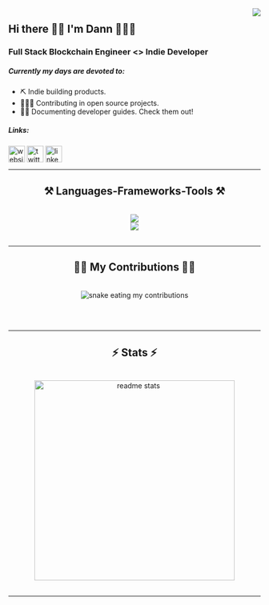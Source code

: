 <img align="right" src="https://visitor-badge.laobi.icu/badge?page_id=dannweeeee.dannweeeee" />

## Hi there 👋🏻 I'm Dann 🏄🏻‍♂️

### Full Stack Blockchain Engineer <> Indie Developer

##### Currently my days are devoted to:
- ⛏️ Indie building products.
- 🏄🏻‍♂️ Contributing in open source projects.
- ✍🏼 Documenting developer guides. Check them out!
 
<p align="left">
 <h5>Links:</h5>
    <a href="https://dannwee.xyz" target="blank"><img align="center" src="https://img.icons8.com/?size=100&id=2963&format=png&color=000000" alt="website" height="33" width="33" /></a>
    <a href="https://x.com/dannweeeee" target="blank"><img align="center" src="https://img.icons8.com/?size=100&id=phOKFKYpe00C&format=png&color=000000" alt="twitter" height="33" width="33" /></a>
    <a href="https://linkedin.com/in/dannwee" target="blank"><img align="center" src="https://img.icons8.com/?size=100&id=8808&format=png&color=000000" alt="linkedin" height="33" width="33" /></a>
</p>

 <hr/>
 
<h2 align="center">⚒️ Languages-Frameworks-Tools ⚒️</h2>
<br/>
<div align="center">
    <img src="https://skillicons.dev/icons?i=python,c,java,cpp,javascript,typescript,html,css,tailwind,threejs,solidity,rust" /><br>
    <img src="https://skillicons.dev/icons?i=nodejs,react,vite,nextjs,mysql,postgres,mongodb,remix,ipfs,figma,git,docker,kubernetes" />
</div>

<br/>
<hr/>

<div align="center">
  <h2>🏋🏻 My Contributions 🏋🏻</h2>
  <br>
  <img alt="snake eating my contributions" src="https://raw.githubusercontent.com/dannweeeee/dannweeeee/output/github-contribution-grid-snake.svg" />
  
  <br/><br/>
</div>

<hr/>

<h2 align="center">⚡ Stats ⚡</h2>
<br>
<div align=center>
  <img width=400 src="https://github-readme-stats-salesp07.vercel.app/api?username=dannweeeee&count_private=true&show_icons=true&theme=react&rank_icon=github&border_radius=10" alt="readme stats" />
  <br/>
</div>

<br/>
<hr/>

